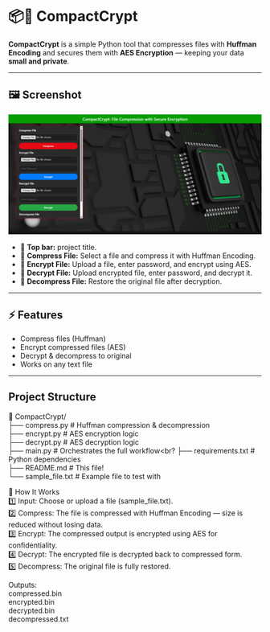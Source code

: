 # 📦🔐 CompactCrypt

**CompactCrypt** is a simple Python tool that compresses files with **Huffman Encoding** and secures them with **AES Encryption** — keeping your data **small and private**.

---

## 🖼️ Screenshot

![CompactCrypt GUI](https://github.com/Deeprawat001/CompactCrypt-File-Compression-with-Secure-Encryption/blob/4cf708cf835852c1cea6f8be49ca93b99f9f0d5e/Screenshot%202025-07-27%20150701.png)

- 🔹 **Top bar:** project title.
- 🔹 **Compress File:** Select a file and compress it with Huffman Encoding.
- 🔹 **Encrypt File:** Upload a file, enter password, and encrypt using AES.
- 🔹 **Decrypt File:** Upload encrypted file, enter password, and decrypt it.
- 🔹 **Decompress File:** Restore the original file after decryption.

---

## ⚡ Features

- Compress files (Huffman)
- Encrypt compressed files (AES)
- Decrypt & decompress to original
- Works on any text file

---

## Project Structure

📁 CompactCrypt/<br>
├── compress.py # Huffman compression & decompression<br>
├── encrypt.py # AES encryption logic<br>
├── decrypt.py # AES decryption logic<br>
├── main.py # Orchestrates the full workflow<br?
├── requirements.txt # Python dependencies<br>
├── README.md # This file!<br>
└── sample_file.txt # Example file to test with<br>

🚀 How It Works<br>
1️⃣ Input: Choose or upload a file (sample_file.txt).<br>
2️⃣ Compress: The file is compressed with Huffman Encoding — size is reduced without losing data.<br>
3️⃣ Encrypt: The compressed output is encrypted using AES for confidentiality.<br>
4️⃣ Decrypt: The encrypted file is decrypted back to compressed form.<br>
5️⃣ Decompress: The original file is fully restored.<br>

Outputs:<br>
compressed.bin<br>
encrypted.bin<br>
decrypted.bin<br>
decompressed.txt<br>


